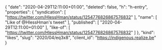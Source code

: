 {
  "date": "2020-04-29T12:11:00+01:00",
  "deleted": false,
  "h": "h-entry",
  "properties": {
    "syndication": [
      "https://twitter.com/HlessHman/status/1254776826867576832"
    ],
    "name": [
      "Like of @HlessHman's tweet"
    ],
    "published": [
      "2020-04-29T12:11:00+01:00"
    ],
    "like-of": [
      "https://twitter.com/HlessHman/status/1254776826867576832"
    ]
  },
  "kind": "likes",
  "slug": "2020/04/eq3x8",
  "client_id": "https://indigenous.realize.be"
}
